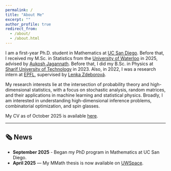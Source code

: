 ```yaml
---
permalink: /
title: "About Me"
excerpt: ""
author_profile: true
redirect_from: 
  - /about/
  - /about.html
---
```


I am a first-year Ph.D. student in Mathematics at [UC San Diego](https://ucsd.edu/). Before that, I received my M.Sc. in Statistics from the [University of Waterloo](https://uwaterloo.ca/) in 2025, advised by [Aukosh Jagannath](https://aukosh.github.io/). Before that, I did my B.Sc. in Physics at [Sharif University of Technology](https://en.sharif.ir/) in 2023. Also, in 2022, I was a research intern at [EPFL](https://www.epfl.ch/en/), supervised by [Lenka Zdeborová](https://people.epfl.ch/lenka.zdeborova/?lang=en).

My research interests lie at the intersection of probability theory and high-dimensional statistics, with a focus on stochastic analysis, random matrices, and their applications in machine learning and statistical physics. Broadly, I am interested in understanding high-dimensional inference problems, combinatorial optimization, and spin glasses.

My CV as of October 2025 is available [here](/files/CV.pdf).

---

## 🗞️ News

- **September 2025** - Began my PhD program in Mathematics at UC San Diego. 
- **April 2025** — My MMath thesis is now available on [UWSpace](https://hdl.handle.net/10012/21642).

